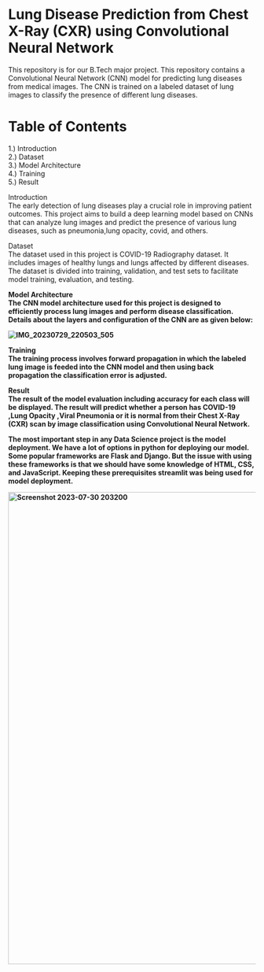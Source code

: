 # Lung Disease Prediction from Chest X-Ray (CXR) using Convolutional Neural Network

This repository is for our B.Tech major project. This repository contains a Convolutional Neural Network (CNN) model for predicting lung diseases from medical images. The CNN is trained on a labeled dataset of lung images to classify the presence of different lung diseases.

# Table of Contents
1.) Introduction<br>
2.) Dataset<br>
3.) Model Architecture<br>
4.) Training<br>
5.) Result<br>

Introduction<br>
The early detection of lung diseases play a crucial role in improving patient outcomes. This project aims to build a deep learning model based on CNNs that can analyze lung images and predict the presence of various lung diseases, such as pneumonia,lung opacity, covid, and others.

Dataset<br>
The dataset used in this project is COVID-19 Radiography dataset. It includes images of healthy lungs and lungs affected by different diseases. The dataset is divided into training, validation, and test sets to facilitate model training, evaluation, and testing.

<b>Model Architecture<br>
The CNN model architecture used for this project is designed to efficiently process lung images and perform disease classification. Details about the layers and configuration of the CNN are as given below:<br>

![IMG_20230729_220503_505](https://github.com/ayverm/Lung-Disease-Prediction/assets/91595998/280d342c-27a0-41a8-968c-c3638188e3a2)

Training<br>
The training process involves forward propagation in which the labeled lung image is feeded into the CNN model and then using back propagation the classification error is adjusted.

Result<br>
The result of the model evaluation including accuracy for each class will be displayed. The result will predict whether a person has COVID-19 ,Lung Opacity ,Viral Pneumonia or it is normal from their Chest X-Ray (CXR) scan by image classification using Convolutional Neural Network.

The most important step in any Data Science project is the model deployment. We have a lot of options in python for deploying our model. Some popular frameworks are Flask and Django. But the issue with using these frameworks is that we should have some knowledge of HTML, CSS, and JavaScript. Keeping these prerequisites streamlit was being used for model deployment.<br>

<img width="960" alt="Screenshot 2023-07-30 203200" src="https://github.com/ayverm/Lung-Disease-Prediction/assets/91595998/0c347fd7-8f19-48b4-965f-d6f08d4cb708">


